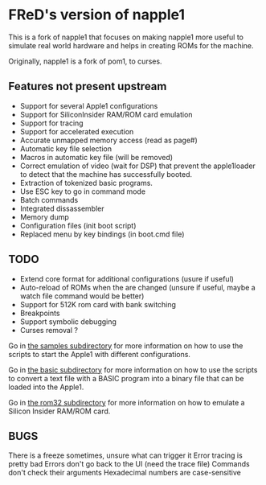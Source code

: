 # FReD's version of napple1

This is a fork of napple1 that focuses on making napple1 more useful to simulate real world hardware and helps in creating ROMs for the machine.

Originally, napple1 is a fork of pom1, to curses.

## Features not present upstream

* Support for several Apple1 configurations
* Support for SiliconInsider RAM/ROM card emulation
* Support for tracing
* Support for accelerated execution
* Accurate unmapped memory access (read as page#)
* Automatic key file selection
* Macros in automatic key file (will be removed)
* Correct emulation of video (wait for DSP) that prevent the apple1loader to detect that the machine has successfully booted.
* Extraction of tokenized basic programs.
* Use ESC key to go in command mode
* Batch commands
* Integrated dissassembler
* Memory dump
* Configuration files (init boot script)
* Replaced menu by key bindings (in boot.cmd file)

## TODO

* Extend core format for additional configurations (usure if useful)
* Auto-reload of ROMs when the are changed (unsure if useful, maybe a watch file command would be better)
* Support for 512K rom card with bank switching
* Breakpoints
* Support symbolic debugging
* Curses removal ?

Go in [the samples subdirectory](samples/README.md) for more information on how to use the scripts to start the Apple1 with different configurations.

Go in [the basic subdirectory](basic/README.md) for more information on how to use the scripts to convert a text file with a BASIC program into a binary file that can be loaded into the Apple1.

Go in [the rom32 subdirectory](rom32/README.md) for more information on how to emulate a Silicon Insider RAM/ROM card.

## BUGS

There is a freeze sometimes, unsure what can trigger it
Error tracing is pretty bad
Errors don't go back to the UI (need the trace file)
Commands don't check their arguments
Hexadecimal numbers are case-sensitive
